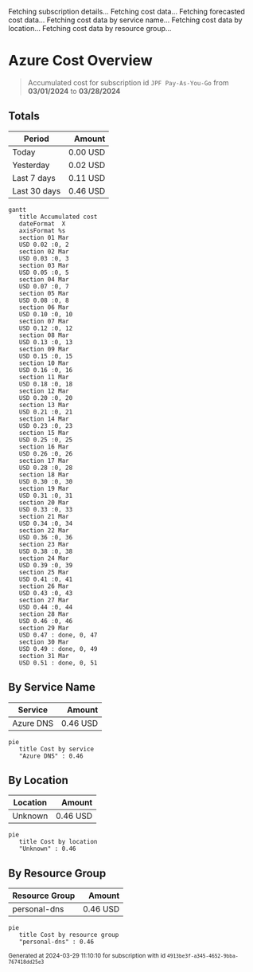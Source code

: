 Fetching subscription details...
Fetching cost data...
Fetching forecasted cost data...
Fetching cost data by service name...
Fetching cost data by location...
Fetching cost data by resource group...
# Azure Cost Overview

> Accumulated cost for subscription id `JPF Pay-As-You-Go` from **03/01/2024** to **03/28/2024**

## Totals

|Period|Amount|
|---|---:|
|Today|0.00 USD|
|Yesterday|0.02 USD|
|Last 7 days|0.11 USD|
|Last 30 days|0.46 USD|

```mermaid
gantt
   title Accumulated cost
   dateFormat  X
   axisFormat %s
   section 01 Mar
   USD 0.02 :0, 2
   section 02 Mar
   USD 0.03 :0, 3
   section 03 Mar
   USD 0.05 :0, 5
   section 04 Mar
   USD 0.07 :0, 7
   section 05 Mar
   USD 0.08 :0, 8
   section 06 Mar
   USD 0.10 :0, 10
   section 07 Mar
   USD 0.12 :0, 12
   section 08 Mar
   USD 0.13 :0, 13
   section 09 Mar
   USD 0.15 :0, 15
   section 10 Mar
   USD 0.16 :0, 16
   section 11 Mar
   USD 0.18 :0, 18
   section 12 Mar
   USD 0.20 :0, 20
   section 13 Mar
   USD 0.21 :0, 21
   section 14 Mar
   USD 0.23 :0, 23
   section 15 Mar
   USD 0.25 :0, 25
   section 16 Mar
   USD 0.26 :0, 26
   section 17 Mar
   USD 0.28 :0, 28
   section 18 Mar
   USD 0.30 :0, 30
   section 19 Mar
   USD 0.31 :0, 31
   section 20 Mar
   USD 0.33 :0, 33
   section 21 Mar
   USD 0.34 :0, 34
   section 22 Mar
   USD 0.36 :0, 36
   section 23 Mar
   USD 0.38 :0, 38
   section 24 Mar
   USD 0.39 :0, 39
   section 25 Mar
   USD 0.41 :0, 41
   section 26 Mar
   USD 0.43 :0, 43
   section 27 Mar
   USD 0.44 :0, 44
   section 28 Mar
   USD 0.46 :0, 46
   section 29 Mar
   USD 0.47 : done, 0, 47
   section 30 Mar
   USD 0.49 : done, 0, 49
   section 31 Mar
   USD 0.51 : done, 0, 51
```

## By Service Name

|Service|Amount|
|---|---:|
|Azure DNS|0.46 USD|

```mermaid
pie
   title Cost by service
   "Azure DNS" : 0.46
```

## By Location

|Location|Amount|
|---|---:|
|Unknown|0.46 USD|

```mermaid
pie
   title Cost by location
   "Unknown" : 0.46
```

## By Resource Group

|Resource Group|Amount|
|---|---:|
|personal-dns|0.46 USD|

```mermaid
pie
   title Cost by resource group
   "personal-dns" : 0.46
```

<sup>Generated at 2024-03-29 11:10:10 for subscription with id `4913be3f-a345-4652-9bba-767418dd25e3`</sup>

